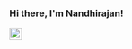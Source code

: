 ### Hi there, I'm Nandhirajan!

<a href="https://www.udemy.com/user/nandhirajan/">
  <img align="left" fill="#000000" alt="Nandhirajan| Udemy" width="22px" src="https://cdn.worldvectorlogo.com/logos/udemy-1.svg" />
</a>

<!--
**nandhirajan/nandhirajan** is a ✨ _special_ ✨ repository because its `README.md` (this file) appears on your GitHub profile.

Here are some ideas to get you started:

- 🔭 I’m currently working on ...
- 🌱 I’m currently learning ...
- 👯 I’m looking to collaborate on ...
- 🤔 I’m looking for help with ...
- 💬 Ask me about ...
- 📫 How to reach me: ...
- 😄 Pronouns: ...
- ⚡ Fun fact: ...
-->
